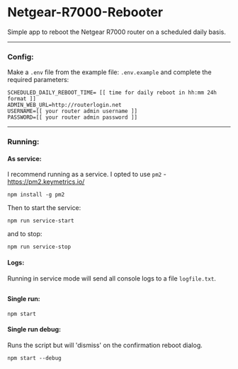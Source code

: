 # Netgear-R7000-Rebooter

Simple app to reboot the Netgear R7000 router on a scheduled daily basis.

---

### Config:

Make a `.env` file from the example file: `.env.example` and complete the required parameters:

```
SCHEDULED_DAILY_REBOOT_TIME= [[ time for daily reboot in hh:mm 24h format ]]
ADMIN_WEB_URL=http://routerlogin.net
USERNAME=[[ your router admin username ]]
PASSWORD=[[ your router admin password ]]
```

---

### Running:

#### As service:

I recommend running as a service. I opted to use `pm2` - <https://pm2.keymetrics.io/>

```
npm install -g pm2
```

Then to start the service:

```
npm run service-start
```

and to stop:

```
npm run service-stop
```

#### Logs:

Running in service mode will send all console logs to a file `logfile.txt`.

##

#### Single run:

```
npm start
```

#### Single run debug:

Runs the script but will 'dismiss' on the confirmation reboot dialog.

```
npm start --debug
```
